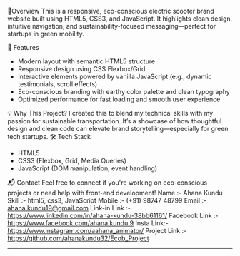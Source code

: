 🌿Overview
This is a responsive, eco-conscious electric scooter brand website built using HTML5, CSS3, and JavaScript. It highlights clean design, intuitive navigation, and sustainability-focused messaging—perfect for startups in green mobility.

🎯 Features
- Modern layout with semantic HTML5 structure
- Responsive design using CSS Flexbox/Grid
- Interactive elements powered by vanilla JavaScript (e.g., dynamic testimonials, scroll effects)
- Eco-conscious branding with earthy color palette and clean typography
- Optimized performance for fast loading and smooth user experience
  
💡 Why This Project?
I created this to blend my technical skills with my passion for sustainable transportation. It’s a showcase of how thoughtful design and clean code can elevate brand storytelling—especially for green tech startups.
🛠️ Tech Stack
- HTML5
- CSS3 (Flexbox, Grid, Media Queries)
- JavaScript (DOM manipulation, event handling)

📬 Contact
Feel free to connect if you're working on eco-conscious projects or need help with front-end development!
Name :-  Ahana Kundu
Skill :-  html5, css3, JavaScript
Mobile :- (+91) 98747 48799
Email :- ahana.kundu19@gmail.com
Link-in Link :- https://www.linkedin.com/in/ahana-kundu-38bb61161/
Facebook Link :- https://www.facebook.com/ahana.kundu.9
Insta Link:- https://www.instagram.com/aahana_animator/
Project Link :- https://github.com/ahanakundu32/Ecob_Project

--------------------------------------------------------------------------------------------------------------------------------------------

